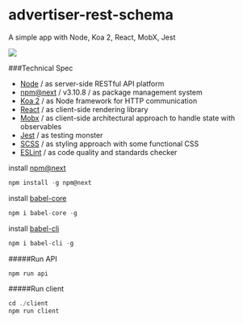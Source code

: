 # advertiser-rest-schema
A simple app with Node, Koa 2, React, MobX, Jest

<img src="http://i67.tinypic.com/2hp6ql1.png"/>

###Technical Spec
* [Node](www.nodejs.org) / as server-side RESTful API platform
* [npm@next](www.npmjs.org) / v3.10.8 / as package management system
* [Koa 2](http://koajs.com/) / as Node framework for HTTP communication
* [React](https://facebook.github.io/react/) / as client-side rendering library
* [Mobx](https://github.com/mobxjs/mobx) / as client-side architectural approach to handle state with observables
* [Jest](https://facebook.github.io/jest/) / as testing monster
* [SCSS](http://sass-lang.com/guide) / as styling approach with some functional CSS
* [ESLint](http://eslint.org/) / as code quality and standards checker

install [npm@next](http://www.npmjs.org)
```javascript
npm install -g npm@next
```
install [babel-core](http://www.babeljs.io)
```javascript
npm i babel-core -g
```
install [babel-cli](http://www.babeljs.io)
```javascript
npm i babel-cli -g
```
#####Run API
```javascript
npm run api
```
#####Run client
```javascript
cd ./client
npm run client
```
